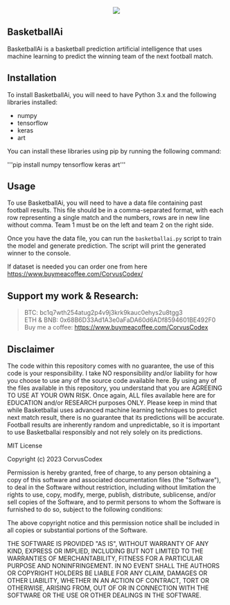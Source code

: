 <p align="center">
  <img src="https://github.com/CorvusCodex/Basketballai/blob/main/basketballailogo.png?raw=true">
</p>

## BasketballAi

BasketballAi is a basketball prediction artificial intelligence that uses machine learning to predict the winning team of the next football match.

## Installation

To install BasketballAi, you will need to have Python 3.x and the following libraries installed:
- numpy
- tensorflow
- keras
- art

You can install these libraries using pip by running the following command:

'''pip install numpy tensorflow keras art'''

## Usage

To use BasketballAi, you will need to have a data file containing past football results. This file should be in a comma-separated format, with each row representing a single match and the numbers, rows are in new line without comma. Team 1 must be on the left and team 2 on the right side.

Once you have the data file, you can run the `basketballai.py` script to train the model and generate prediction. The script will print the generated winner to the console.

If dataset is needed you can order one from here
https://www.buymeacoffee.com/CorvusCodex/

## Support my work & Research:<br>
>BTC: bc1q7wth254atug2p4v9j3krk9kauc0ehys2u8tgg3<br>
>ETH & BNB: 0x68B6D33Ad1A3e0aFaDA60d6ADf8594601BE492F0<br>
>Buy me a coffee: https://www.buymeacoffee.com/CorvusCodex

## Disclaimer

The code within this repository comes with no guarantee, the use of this code is your responsibility. I take NO responsibility and/or liability for how you choose to use any of the source code available here. By using any of the files available in this repository, you understand that you are AGREEING TO USE AT YOUR OWN RISK. Once again, ALL files available here are for EDUCATION and/or RESEARCH purposes ONLY.
Please keep in mind that while Basketballai uses advanced machine learning techniques to predict next match result, there is no guarantee that its predictions will be accurate. Football results are inherently random and unpredictable, so it is important to use Basketballai responsibly and not rely solely on its predictions.


MIT License

Copyright (c) 2023 CorvusCodex

Permission is hereby granted, free of charge, to any person obtaining a copy
of this software and associated documentation files (the "Software"), to deal
in the Software without restriction, including without limitation the rights
to use, copy, modify, merge, publish, distribute, sublicense, and/or sell
copies of the Software, and to permit persons to whom the Software is
furnished to do so, subject to the following conditions:

The above copyright notice and this permission notice shall be included in all
copies or substantial portions of the Software.

THE SOFTWARE IS PROVIDED "AS IS", WITHOUT WARRANTY OF ANY KIND, EXPRESS OR
IMPLIED, INCLUDING BUT NOT LIMITED TO THE WARRANTIES OF MERCHANTABILITY,
FITNESS FOR A PARTICULAR PURPOSE AND NONINFRINGEMENT. IN NO EVENT SHALL THE
AUTHORS OR COPYRIGHT HOLDERS BE LIABLE FOR ANY CLAIM, DAMAGES OR OTHER
LIABILITY, WHETHER IN AN ACTION OF CONTRACT, TORT OR OTHERWISE, ARISING FROM,
OUT OF OR IN CONNECTION WITH THE SOFTWARE OR THE USE OR OTHER DEALINGS IN THE
SOFTWARE.

